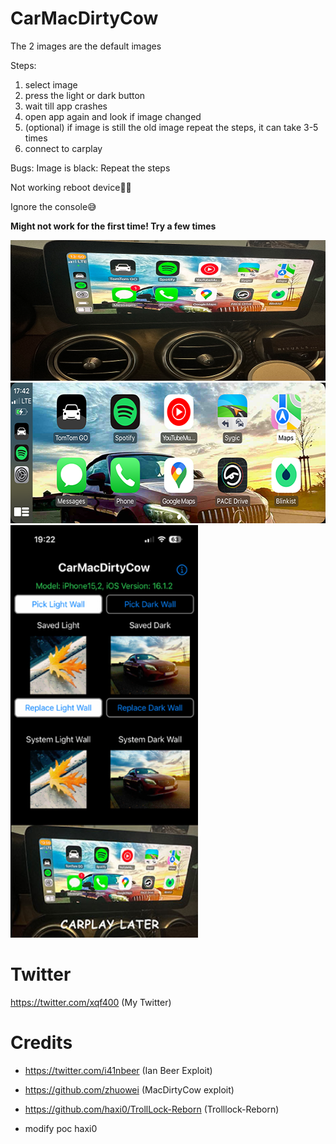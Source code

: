 # CarMacDirtyCow

The 2 images are the default images 

Steps:
1. select image
2. press the light or dark button
3. wait till app crashes
4. open app again and look if image changed
5. (optional) if image is still the old image repeat the steps, it can take 3-5 times 
6. connect to carplay

Bugs:
Image is black: Repeat the steps

Not working reboot device🤷‍♂️

Ignore the console😅

**Might not work for the first time! Try a few times**

<img src="/Images/carplayImage.png" width="600" height="225"/> 
<img  src="/Images/carplayScreenshot.png" width="600" height="225"/>
<img  src="/Images/preview.png" width="300" height="660"/>

# Twitter
https://twitter.com/xqf400 (My Twitter)

# Credits
- https://twitter.com/i41nbeer (Ian Beer Exploit)

- https://github.com/zhuowei (MacDirtyCow exploit)
- https://github.com/haxi0/TrollLock-Reborn (Trolllock-Reborn)
- modify poc haxi0


